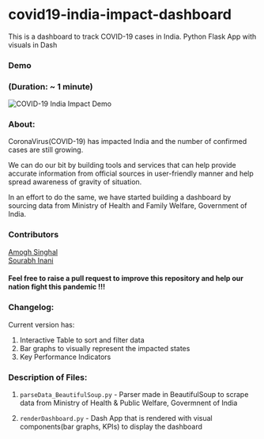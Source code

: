 # covid19-india-impact-dashboard
This is a dashboard to track COVID-19 cases in India. Python Flask App with visuals in Dash

### Demo
### (Duration: ~ 1 minute)
![COVID-19 India Impact Demo](https://github.com/devAmoghS/covid19-india-impact-dashboard/blob/master/demo.gif)


### About:

CoronaVirus(COVID-19) has impacted India and the number of confirmed cases are still growing. 

We can do our bit by building tools and services that can help provide accurate information from official sources in user-friendly manner and help spread awareness of gravity of situation.

In an effort to do the same, we have started building a dashboard by sourcing data from Ministry of Health and Family Welfare, Government of India.


### Contributors
[Amogh Singhal](https://www.linkedin.com/in/amogh-singhal/) <br/>
[Sourabh Inani](https://www.linkedin.com/in/sourabh-inani-5b79464a/)

#### Feel free to raise a pull request to improve this repository and help our nation fight this pandemic !!!

### Changelog:
Current version has:
1. Interactive Table to sort and filter data
2. Bar graphs to visually represent the impacted states
3. Key Performance Indicators

### Description of Files:
1. `parseData_BeautifulSoup.py` - Parser made in BeautifulSoup to scrape data from Ministry of Health & Public Welfare, Govermnent of India

2. `renderDashboard.py` - Dash App that is rendered with visual components(bar graphs, KPIs) to display the dashboard
